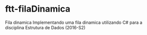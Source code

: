 # ftt-filaDinamica
Fila dinamica
Implementando uma fila dinamica utilizando C# para a disciplina Estrutura de Dados (2016-S2)
